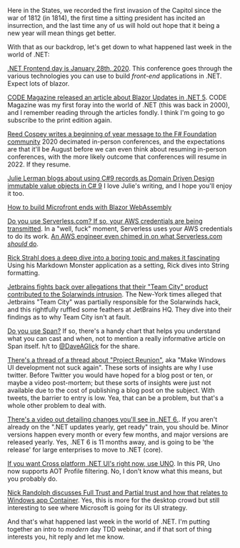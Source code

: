 Here in the States, we recorded the first invasion of the Capitol since the war of 1812 (in 1814), the first time a sitting president has incited an insurrection, and the last time any of us will hold out hope that it being a new year will mean things get better.

With that as our backdrop, let's get down to what happened last week in the world of .NET:

[.NET Frontend day is January 28th, 2020](https://www.dotnet-frontend.com/). This conference goes through the various technologies you can use to build *front-end* applications in .NET. Expect lots of blazor.

[CODE Magazine released an article about Blazor Updates in .NET 5](https://www.codemag.com/Article/2010102/Blazor-Updates-in-.NET-5).  CODE Magazine was my first foray into the world of .NET (this was back in 2000), and I remember reading through the articles fondly.  I think I'm going to go subscribe to the print edition again.

[Reed Cospey writes a beginning of year message to the F# Foundation community](https://foundation.fsharp.org/welcome_to_2021) 2020 decimated in-person conferences, and the expectations are that it'll be August before we can even think about resuming in-person conferences, with the more likely outcome that conferences will resume in 2022. If they resume.

[Julie Lerman blogs about using C#9 records as Domain Driven Design immutable value objects in C# 9](https://www.pluralsight.com/blog/software-development/domain-driven-design-csharp) I love Julie's writing, and I hope you'll enjoy it too.

[How to build Microfront ends with Blazor WebAssembly](https://medium.com/@waelkdouh/microfrontends-with-blazor-webassembly-b25e4ba3f325)

[Do you use Serverless.com? If so, your AWS credentials are being transmitted](https://www.reddit.com/r/serverless/comments/krbj8y/aws_credentials_being_sent_to_serverlesscom_what/).  In a "well, fuck" moment, Serverless uses your AWS credentials to do its work. [An AWS engineer even chimed in on what Serverless.com *should* do](https://www.reddit.com/r/serverless/comments/krbj8y/aws_credentials_being_sent_to_serverlesscom_what/gi9b1en/?utm_source=reddit&utm_medium=web2x&context=3). 

[Rick Strahl does a deep dive into a boring topic and makes it fascinating](https://weblog.west-wind.com/posts/2021/Jan/05/Blank-Zero-Values-in-CSharp-Number-Format-Strings?utm_source=feedburner&utm_medium=feed&utm_campaign=Feed%3A+RickStrahl+%28Rick+Strahl%27s+WebLog%29) Using his Markdown Monster application as a setting, Rick dives into String formatting.

[Jetbrains fights back over allegations that their "Team City" product contributed to the Solarwinds intrusion](https://blog.jetbrains.com/blog/2021/01/06/statement-on-the-story-from-the-new-york-times-regarding-jetbrains-and-solarwinds/).  The New-York times alleged that Jetbrains "Team City" was partially responsible for the Solarwinds hack, and this rightfully ruffled some feathers at JetBrains HQ.  They dive into their findings as to why Team City isn't at fault.

[Do you use Span<T>?](https://docs.microsoft.com/en-us/archive/msdn-magazine/2018/january/csharp-all-about-span-exploring-a-new-net-mainstay) If so, there's a handy chart that helps you understand what you can cast and when, not to mention a really informative article on Span<T> itself.  h/t to [@DaveAGlick](https://twitter.com/daveaglick/status/1347165278027788299) for the share.
  
[There's a thread of a thread about "Project Reunion"](https://twitter.com/Arlodottxt/status/1343354814818885633), aka "Make Windows UI development not suck again".  These sorts of insights are why I use twitter.  Before Twitter you would have hoped for a blog post or ten, or maybe a video post-mortem; but these sorts of insights were just not available due to the cost of publishing a blog post on the subject. With tweets, the barrier to entry is low.  Yea, that can be a problem, but that's a whole other problem to deal with.

[There's a video out detailing changes you'll see in .NET 6.](https://www.youtube.com/watch?v=xGIkGX2FXPE).  If you aren't already on the ".NET updates yearly, get ready" train, you should be.  Minor versions happen every month or every few months, and major versions are released yearly.  Yes, .NET 6 is 11 months away, and is going to be 'the release' for large enterprises to move to .NET (core).

[If you want Cross platform .NET UI's right now, use UNO](https://github.com/unoplatform/Uno.Wasm.Bootstrap/pull/325).  In this PR, Uno now supports AOT Profile filtering. No, I don't know what this means, but you probably do.

[Nick Randolph discusses Full Trust and Partial trust and how that relates to Windows app Container](https://nicksnettravels.builttoroam.com/trust-appcontainers/).  Yes,  this is more for the desktop crowd but still interesting to see where Microsoft is going for its UI strategy.

And that's what happened last week in the world of .NET.  I'm putting together an intro to *modern* day TDD webinar, and if that sort of thing interests you, hit reply and let me know.
